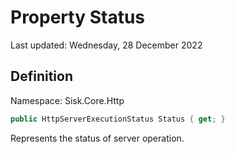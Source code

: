 # Property Status
Last updated: Wednesday, 28 December 2022

## Definition
Namespace: Sisk.Core.Http

```csharp
public HttpServerExecutionStatus Status { get; }
```

Represents the status of server operation.


